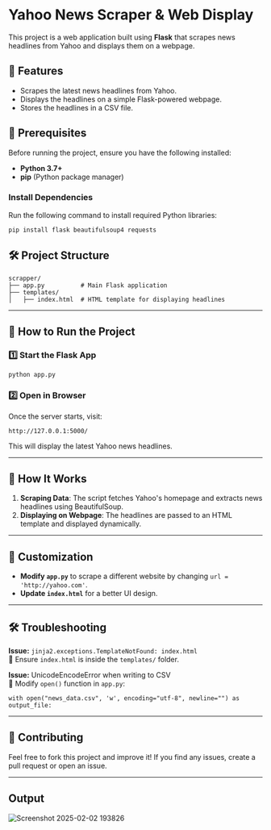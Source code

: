 # Yahoo News Scraper & Web Display

This project is a web application built using **Flask** that scrapes news headlines from Yahoo and displays them on a webpage.

## 🚀 Features
- Scrapes the latest news headlines from Yahoo.
- Displays the headlines on a simple Flask-powered webpage.
- Stores the headlines in a CSV file.


## 📌 Prerequisites
Before running the project, ensure you have the following installed:

- **Python 3.7+**
- **pip** (Python package manager)

### Install Dependencies
Run the following command to install required Python libraries:

```
pip install flask beautifulsoup4 requests
```

## 🛠️ Project Structure
```
scrapper/
├── app.py          # Main Flask application
├── templates/
│   ├── index.html  # HTML template for displaying headlines

```

---

## 🔧 How to Run the Project

### 1️⃣ Start the Flask App
```
python app.py
```

### 2️⃣ Open in Browser
Once the server starts, visit:
```
http://127.0.0.1:5000/
```
This will display the latest Yahoo news headlines.

---

## 🔄 How It Works
1. **Scraping Data**: The script fetches Yahoo's homepage and extracts news headlines using BeautifulSoup.
2. **Displaying on Webpage**: The headlines are passed to an HTML template and displayed dynamically.

---

## 📝 Customization
- **Modify `app.py`** to scrape a different website by changing `url = 'http://yahoo.com'`.
- **Update `index.html`** for a better UI design.

---

## 🛠️ Troubleshooting
**Issue:** `jinja2.exceptions.TemplateNotFound: index.html`  
🔹 Ensure `index.html` is inside the `templates/` folder.

**Issue:** UnicodeEncodeError when writing to CSV  
🔹 Modify `open()` function in `app.py`:
```
with open("news_data.csv", 'w', encoding="utf-8", newline="") as output_file:
```

---

## 🤝 Contributing
Feel free to fork this project and improve it! If you find any issues, create a pull request or open an issue.

---
## Output 
![Screenshot 2025-02-02 193826](https://github.com/user-attachments/assets/0e7154da-893e-44c6-9436-717cf5b0ed59)

